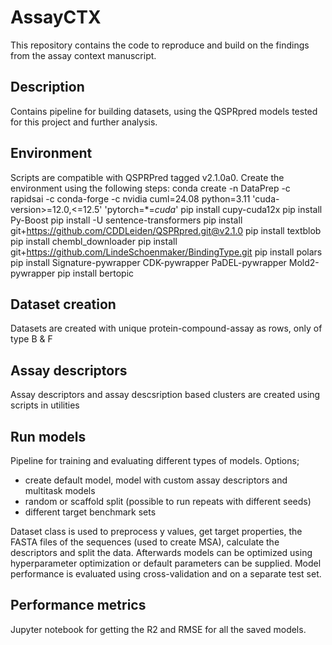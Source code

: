 # AssayCTX
This repository contains the code to reproduce and build on the findings from the assay context manuscript. 

## Description
Contains pipeline for building datasets, using the QSPRpred models tested for this project and further analysis.

## Environment
Scripts are compatible with QSPRPred tagged v2.1.0a0. 
Create the environment using the following steps:
    conda create -n DataPrep -c rapidsai -c conda-forge -c nvidia cuml=24.08 python=3.11 'cuda-version>=12.0,<=12.5' 'pytorch=*=*cuda*'
    pip install cupy-cuda12x
    pip install Py-Boost
    pip install -U sentence-transformers
    pip install git+https://github.com/CDDLeiden/QSPRpred.git@v2.1.0
    pip install textblob
    pip install chembl_downloader
    pip install git+https://github.com/LindeSchoenmaker/BindingType.git
    pip install polars
    pip install Signature-pywrapper CDK-pywrapper PaDEL-pywrapper Mold2-pywrapper
    pip install bertopic

## Dataset creation
Datasets are created with unique protein-compound-assay as rows, only of type B & F

## Assay descriptors
Assay descriptors and assay descsription based clusters are created using scripts in utilities

## Run models
Pipeline for training and evaluating different types of models. Options;
- create default model, model with custom assay descriptors and multitask models
- random or scaffold split (possible to run repeats with different seeds)
- different target benchmark sets

Dataset class is used to preprocess y values, get target properties, the FASTA files of the sequences (used to create MSA), calculate the descriptors and split the data.
Afterwards models can be optimized using hyperparameter optimization or default parameters can be supplied. Model performance is evaluated using cross-validation and on a separate test set.

## Performance metrics
Jupyter notebook for getting the R2 and RMSE for all the saved models.